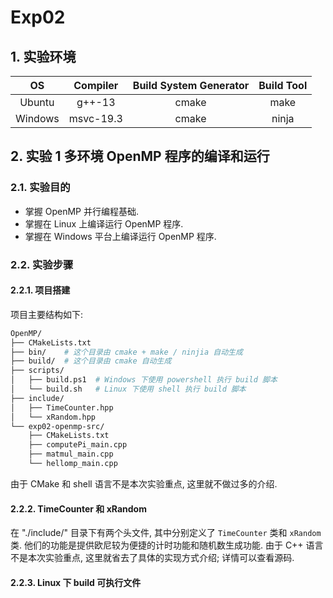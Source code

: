 # Exp02 

## 1. 实验环境

| OS | Compiler | Build System Generator| Build Tool |
|:--:|:--------:|:---------------------:|:----------:|
| Ubuntu | g++-13 | cmake | make |
| Windows | msvc-19.3 | cmake | ninja |

## 2. 实验 1 多环境 OpenMP 程序的编译和运行
### 2.1. 实验目的
- 掌握 OpenMP 并行编程基础.
- 掌握在 Linux 上编译运行 OpenMP 程序.
- 掌握在 Windows 平台上编译运行 OpenMP 程序.

### 2.2. 实验步骤
#### 2.2.1. 项目搭建

项目主要结构如下:

```makefile
OpenMP/
├── CMakeLists.txt
├── bin/    # 这个目录由 cmake + make / ninjia 自动生成
├── build/  # 这个目录由 cmake 自动生成
├── scripts/
│   ├── build.ps1  # Windows 下使用 powershell 执行 build 脚本
│   └── build.sh   # Linux 下使用 shell 执行 build 脚本
├── include/
│   ├── TimeCounter.hpp
│   └── xRandom.hpp
└── exp02-openmp-src/
    ├── CMakeLists.txt
    ├── computePi_main.cpp
    ├── matmul_main.cpp
    └── hellomp_main.cpp
```

由于 CMake 和 shell 语言不是本次实验重点, 这里就不做过多的介绍.

#### 2.2.2. TimeCounter 和 xRandom

在 "./include/" 目录下有两个头文件, 其中分别定义了 `TimeCounter` 类和 `xRandom` 类. 他们的功能是提供欧尼较为便捷的计时功能和随机数生成功能. 由于 C++ 语言不是本次实验重点, 这里就省去了具体的实现方式介绍; 详情可以查看源码.

#### 2.2.3. Linux 下 build 可执行文件


